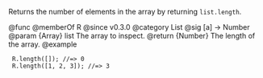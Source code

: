 Returns the number of elements in the array by returning `list.length`.

@func
@memberOf R
@since v0.3.0
@category List
@sig [a] -> Number
@param {Array} list The array to inspect.
@return {Number} The length of the array.
@example

     R.length([]); //=> 0
     R.length([1, 2, 3]); //=> 3
